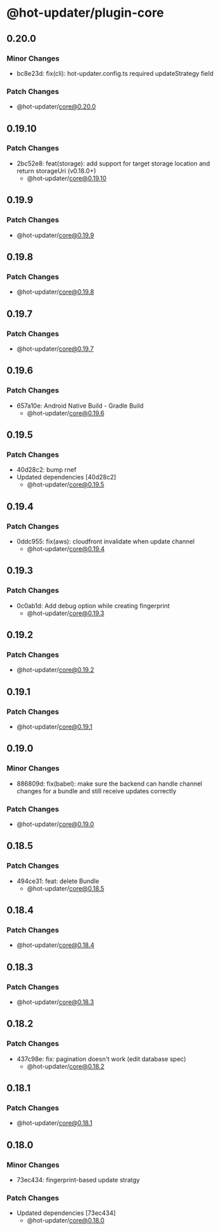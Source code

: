 # @hot-updater/plugin-core

## 0.20.0

### Minor Changes

- bc8e23d: fix(cli): hot-updater.config.ts required updateStrategy field

### Patch Changes

- @hot-updater/core@0.20.0

## 0.19.10

### Patch Changes

- 2bc52e8: feat(storage): add support for target storage location and return storageUri (v0.18.0+)
  - @hot-updater/core@0.19.10

## 0.19.9

### Patch Changes

- @hot-updater/core@0.19.9

## 0.19.8

### Patch Changes

- @hot-updater/core@0.19.8

## 0.19.7

### Patch Changes

- @hot-updater/core@0.19.7

## 0.19.6

### Patch Changes

- 657a10e: Android Native Build - Gradle Build
  - @hot-updater/core@0.19.6

## 0.19.5

### Patch Changes

- 40d28c2: bump rnef
- Updated dependencies [40d28c2]
  - @hot-updater/core@0.19.5

## 0.19.4

### Patch Changes

- 0ddc955: fix(aws): cloudfront invalidate when update channel
  - @hot-updater/core@0.19.4

## 0.19.3

### Patch Changes

- 0c0ab1d: Add debug option while creating fingerprint
  - @hot-updater/core@0.19.3

## 0.19.2

### Patch Changes

- @hot-updater/core@0.19.2

## 0.19.1

### Patch Changes

- @hot-updater/core@0.19.1

## 0.19.0

### Minor Changes

- 886809d: fix(babel): make sure the backend can handle channel changes for a bundle and still receive updates correctly

### Patch Changes

- @hot-updater/core@0.19.0

## 0.18.5

### Patch Changes

- 494ce31: feat: delete Bundle
  - @hot-updater/core@0.18.5

## 0.18.4

### Patch Changes

- @hot-updater/core@0.18.4

## 0.18.3

### Patch Changes

- @hot-updater/core@0.18.3

## 0.18.2

### Patch Changes

- 437c98e: fix: pagination doesn't work (edit database spec)
  - @hot-updater/core@0.18.2

## 0.18.1

### Patch Changes

- @hot-updater/core@0.18.1

## 0.18.0

### Minor Changes

- 73ec434: fingerprint-based update stratgy

### Patch Changes

- Updated dependencies [73ec434]
  - @hot-updater/core@0.18.0
